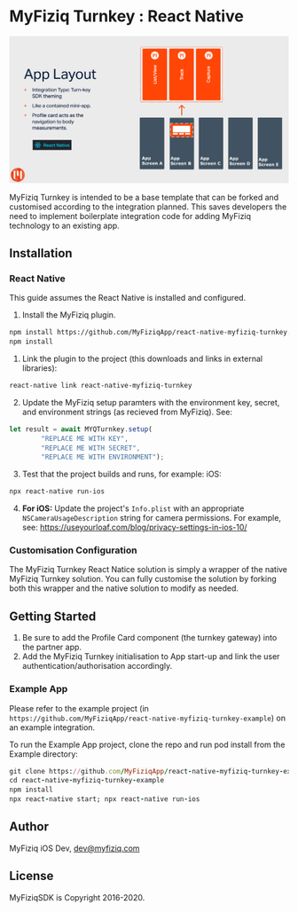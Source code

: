 # MyFiziq Turnkey : React Native

![MyFiziq Turnkey Solution](turn-key.png)

MyFiziq Turnkey is intended to be a base template that can be forked and customised according to the integration planned. This saves developers the need to implement boilerplate integration code for adding MyFiziq technology to an existing app.

## Installation

### React Native

This guide assumes the React Native is installed and configured.

1. Install the MyFiziq plugin.
```sh
npm install https://github.com/MyFiziqApp/react-native-myfiziq-turnkey.git
npm install
```
1. Link the plugin to the project (this downloads and links in external libraries):
```sh
react-native link react-native-myfiziq-turnkey
```
2. Update the MyFiziq setup paramters with the environment key, secret, and environment strings (as recieved from MyFiziq). See:
```js
let result = await MYQTurnkey.setup(
        "REPLACE ME WITH KEY", 
        "REPLACE ME WITH SECRET", 
        "REPLACE ME WITH ENVIRONMENT");
```
3. Test that the project builds and runs, for example: iOS:
```sh
npx react-native run-ios
```
4. **For iOS:** Update the project's `Info.plist` with an appropriate `NSCameraUsageDescription` string for camera permissions. For example, see: https://useyourloaf.com/blog/privacy-settings-in-ios-10/

### Customisation Configuration

The MyFiziq Turnkey React Natice solution is simply a wrapper of the native MyFiziq Turnkey solution. You can fully customise the solution by forking both this wrapper and the native solution to modify as needed.

## Getting Started

1. Be sure to add the Profile Card component (the turnkey gateway) into the partner app.
2. Add the MyFiziq Turnkey initialisation to App start-up and link the user authentication/authorisation accordingly.

### Example App

Please refer to the example project (in `https://github.com/MyFiziqApp/react-native-myfiziq-turnkey-example`) on an example integration.

To run the Example App project, clone the repo and run pod install from the Example directory:

```ruby
git clone https://github.com/MyFiziqApp/react-native-myfiziq-turnkey-example.git --recusive
cd react-native-myfiziq-turnkey-example
npm install
npx react-native start; npx react-native run-ios
```

## Author

MyFiziq iOS Dev, dev@myfiziq.com

## License

MyFiziqSDK is Copyright 2016-2020.


